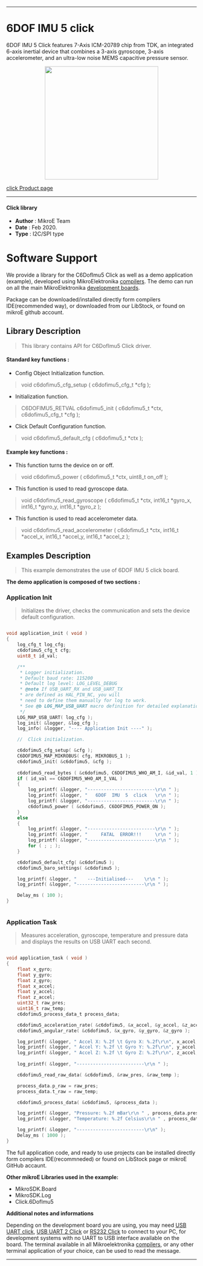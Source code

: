 
---
# 6DOF IMU 5 click

6DOF IMU 5 Click features 7-Axis ICM-20789 chip from TDK, an integrated 6-axis inertial device that combines a 3-axis gyroscope, 3-axis accelerometer, and an ultra-low noise MEMS capacitive pressure sensor. 

<p align="center">
  <img src="https://download.mikroe.com/images/click_for_ide/6dofimu5_click.png" height=300px>
</p>

[click Product page](https://www.mikroe.com/6dof-imu-5-click)

---


#### Click library 

- **Author**        : MikroE Team
- **Date**          : Feb 2020.
- **Type**          : I2C/SPI type


# Software Support

We provide a library for the C6DofImu5 Click 
as well as a demo application (example), developed using MikroElektronika 
[compilers](https://shop.mikroe.com/compilers). 
The demo can run on all the main MikroElektronika [development boards](https://shop.mikroe.com/development-boards).

Package can be downloaded/installed directly form compilers IDE(recommended way), or downloaded from our LibStock, or found on mikroE github account. 

## Library Description

> This library contains API for C6DofImu5 Click driver.

#### Standard key functions :

- Config Object Initialization function.
> void c6dofimu5_cfg_setup ( c6dofimu5_cfg_t *cfg ); 
 
- Initialization function.
> C6DOFIMU5_RETVAL c6dofimu5_init ( c6dofimu5_t *ctx, c6dofimu5_cfg_t *cfg );

- Click Default Configuration function.
> void c6dofimu5_default_cfg ( c6dofimu5_t *ctx );


#### Example key functions :

- This function turns the device on or off.
> void c6dofimu5_power ( c6dofimu5_t *ctx, uint8_t on_off );
 
- This function is used to read gyroscope data.
> void c6dofimu5_read_gyroscope ( c6dofimu5_t *ctx, int16_t *gyro_x, int16_t *gyro_y, int16_t *gyro_z );

- This function is used to read accelerometer data.
> void c6dofimu5_read_accelerometer ( c6dofimu5_t *ctx, int16_t *accel_x, int16_t *accel_y, int16_t *accel_z );

## Examples Description

> This example demonstrates the use of 6DOF IMU 5 click board.

**The demo application is composed of two sections :**

### Application Init 

> Initializes the driver, checks the communication and sets the device default configuration.

```c

void application_init ( void )
{
    log_cfg_t log_cfg;
    c6dofimu5_cfg_t cfg;
    uint8_t id_val;

    /** 
     * Logger initialization.
     * Default baud rate: 115200
     * Default log level: LOG_LEVEL_DEBUG
     * @note If USB_UART_RX and USB_UART_TX 
     * are defined as HAL_PIN_NC, you will 
     * need to define them manually for log to work. 
     * See @b LOG_MAP_USB_UART macro definition for detailed explanation.
     */
    LOG_MAP_USB_UART( log_cfg );
    log_init( &logger, &log_cfg );
    log_info( &logger, "---- Application Init ----" );

    //  Click initialization.

    c6dofimu5_cfg_setup( &cfg );
    C6DOFIMU5_MAP_MIKROBUS( cfg, MIKROBUS_1 );
    c6dofimu5_init( &c6dofimu5, &cfg );
    
    c6dofimu5_read_bytes ( &c6dofimu5, C6DOFIMU5_WHO_AM_I, &id_val, 1 );
    if ( id_val == C6DOFIMU5_WHO_AM_I_VAL )
    {
        log_printf( &logger, "-------------------------\r\n " );
        log_printf( &logger, "   6DOF  IMU  5  click   \r\n " );
        log_printf( &logger, "-------------------------\r\n " );
        c6dofimu5_power ( &c6dofimu5, C6DOFIMU5_POWER_ON );
    }
    else
    {   
        log_printf( &logger, "-------------------------\r\n " );
        log_printf( &logger, "     FATAL  ERROR!!!     \r\n " );
        log_printf( &logger, "-------------------------\r\n " );
        for ( ; ; );
    }

    c6dofimu5_default_cfg( &c6dofimu5 );
    c6dofimu5_baro_settings( &c6dofimu5 );

    log_printf( &logger, "    ---Initialised---    \r\n " );
    log_printf( &logger, "-------------------------\r\n " );

    Delay_ms ( 100 );
}
 
```

### Application Task

> Measures acceleration, gyroscope, temperature and pressure data and displays the results on USB UART each second.

```c

void application_task ( void )
{
    float x_gyro;
    float y_gyro;
    float z_gyro;
    float x_accel;
    float y_accel;
    float z_accel;
    uint32_t raw_pres;
    uint16_t raw_temp;
    c6dofimu5_process_data_t process_data;

    c6dofimu5_acceleration_rate( &c6dofimu5, &x_accel, &y_accel, &z_accel );
    c6dofimu5_angular_rate( &c6dofimu5, &x_gyro, &y_gyro, &z_gyro );

    log_printf( &logger, " Accel X: %.2f \t Gyro X: %.2f\r\n", x_accel, x_gyro );
    log_printf( &logger, " Accel Y: %.2f \t Gyro Y: %.2f\r\n", y_accel, y_gyro );
    log_printf( &logger, " Accel Z: %.2f \t Gyro Z: %.2f\r\n", z_accel, z_gyro );
    
    log_printf( &logger, "-------------------------\r\n " );

    c6dofimu5_read_raw_data( &c6dofimu5, &raw_pres, &raw_temp );

    process_data.p_raw = raw_pres;
    process_data.t_raw = raw_temp;

    c6dofimu5_process_data( &c6dofimu5, &process_data );

    log_printf( &logger, "Pressure: %.2f mBar\r\n " , process_data.pressure * 0.01 );
    log_printf( &logger, "Temperature: %.2f Celsius\r\n " , process_data.temperature );

    log_printf( &logger, "-------------------------\r\n" );
    Delay_ms ( 1000 );
}

```

The full application code, and ready to use projects can be  installed directly form compilers IDE(recommneded) or found on LibStock page or mikroE GitHub accaunt.

**Other mikroE Libraries used in the example:** 

- MikroSDK.Board
- MikroSDK.Log
- Click.6DofImu5

**Additional notes and informations**

Depending on the development board you are using, you may need 
[USB UART click](https://shop.mikroe.com/usb-uart-click), 
[USB UART 2 Click](https://shop.mikroe.com/usb-uart-2-click) or 
[RS232 Click](https://shop.mikroe.com/rs232-click) to connect to your PC, for 
development systems with no UART to USB interface available on the board. The 
terminal available in all Mikroelektronika 
[compilers](https://shop.mikroe.com/compilers), or any other terminal application 
of your choice, can be used to read the message.



---
